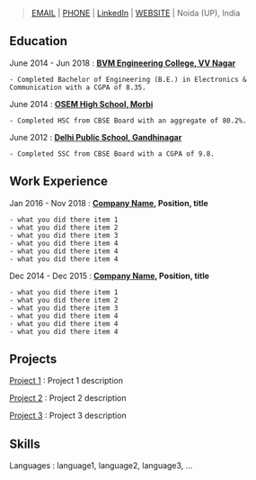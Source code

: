 > [EMAIL](mailto:crtejaswi13@gmail.com) |
> [PHONE](tel://+919687420050) |
> [LinkedIn](linkedin.com/in/chaitanya-tejaswi-129b67108) |
> [WEBSITE](https://crtejaswi.github.io) |
> Noida (UP), India

Education
---------

June 2014 - Jun 2018
:   [__BVM Engineering College, VV Nagar__](http://bvmengineering.ac.in)

    - Completed Bachelor of Engineering (B.E.) in Electronics & Communication with a CGPA of 8.35.

June 2014
:   [__OSEM High School, Morbi__](https://www.osem.edu.in/)

    - Completed HSC from CBSE Board with an aggregate of 80.2%.

June 2012
:   [__Delhi Public School, Gandhinagar__](http://www.dps-gandhinagar.com)

    - Completed SSC from CBSE Board with a CGPA of 9.8.


Work Experience
---------------

Jan 2016 - Nov 2018
:   **[Company Name](https://companyname.com), Position, title**

    - what you did there item 1
    - what you did there item 2
    - what you did there item 3
    - what you did there item 4
    - what you did there item 4
    - what you did there item 4

Dec 2014 - Dec 2015
:   **[Company Name](http://companyname.com/), Position, title**

    - what you did there item 1
    - what you did there item 2
    - what you did there item 3
    - what you did there item 4
    - what you did there item 4
    - what you did there item 4

Projects
-----------------

[Project 1](https://github.com/username/project1)
:   Project 1 description

[Project 2](https://github.com/username/project2)
:   Project 2 description

[Project 3](https://github.com/username/project3)
:   Project 3 description

Skills
------

Languages
:   language1, language2, language3, ...
